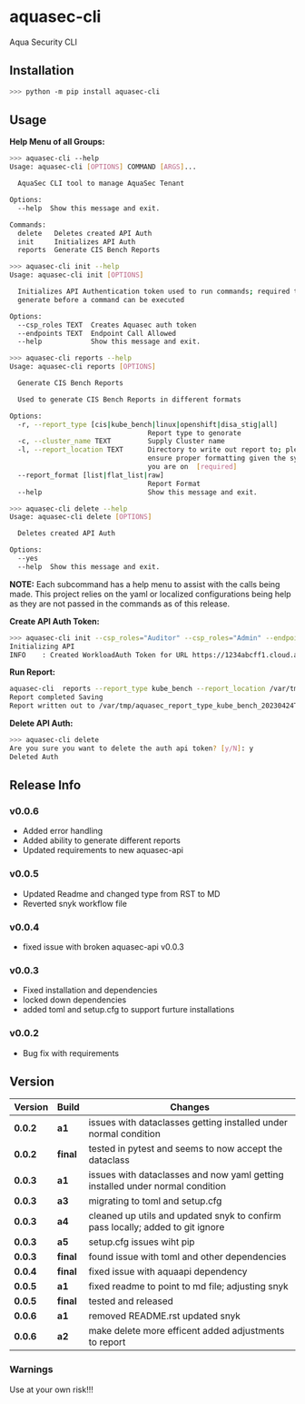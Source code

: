 # aquasec-cli

Aqua Security CLI

## Installation

```bash
>>> python -m pip install aquasec-cli
```

## Usage

__Help Menu of all Groups:__

```bash
>>> aquasec-cli --help
Usage: aquasec-cli [OPTIONS] COMMAND [ARGS]...

  AquaSec CLI tool to manage AquaSec Tenant

Options:
  --help  Show this message and exit.

Commands:
  delete   Deletes created API Auth
  init     Initializes API Auth
  reports  Generate CIS Bench Reports
```

```bash
>>> aquasec-cli init --help   
Usage: aquasec-cli init [OPTIONS]

  Initializes API Authentication token used to run commands; required to
  generate before a command can be executed

Options:
  --csp_roles TEXT  Creates Aquasec auth token
  --endpoints TEXT  Endpoint Call Allowed
  --help            Show this message and exit.
```

```bash
>>> aquasec-cli reports --help
Usage: aquasec-cli reports [OPTIONS]

  Generate CIS Bench Reports

  Used to generate CIS Bench Reports in different formats

Options:
  -r, --report_type [cis|kube_bench|linux|openshift|disa_stig|all]
                                  Report type to genorate
  -c, --cluster_name TEXT         Supply Cluster name
  -l, --report_location TEXT      Directory to write out report to; please
                                  ensure proper formatting given the system
                                  you are on  [required]
  --report_format [list|flat_list|raw]
                                  Report Format
  --help                          Show this message and exit.
```

```bash
>>> aquasec-cli delete --help
Usage: aquasec-cli delete [OPTIONS]

  Deletes created API Auth

Options:
  --yes
  --help  Show this message and exit.
```

__NOTE:__ Each subcommand has a help menu to assist with the calls being made. This project relies on the yaml or localized configurations being help as they are not passed in the commands as of this release.

__Create API Auth Token:__

```bash
>>> aquasec-cli init --csp_roles="Auditor" --csp_roles="Admin" --endpoints="Any"
Initializing API
INFO    : Created WorkloadAuth Token for URL https://1234abcff1.cloud.aquasec.com
```

__Run Report:__

```bash
aquasec-cli  reports --report_type kube_bench --report_location /var/tmp --report_format list
Report completed Saving
Report written out to /var/tmp/aquasec_report_type_kube_bench_20230424T153825.json
```

__Delete API Auth:__

```bash
>>> aquasec-cli delete                                              
Are you sure you want to delete the auth api token? [y/N]: y
Deleted Auth
```

## Release Info

### v0.0.6

* Added error handling
* Added ability to generate different reports
* Updated requirements to new aquasec-api

### v0.0.5

* Updated Readme and changed type from RST to MD
* Reverted snyk workflow file

### v0.0.4

* fixed issue with broken aquasec-api v0.0.3

### v0.0.3

* Fixed installation and dependencies
* locked down dependencies
* added toml and setup.cfg to support furture installations

### v0.0.2

* Bug fix with requirements

## Version

| Version | Build | Changes |
| ------- | ----- | ------- |
| __0.0.2__ | __a1__ | issues with dataclasses getting installed under normal condition |
| __0.0.2__ | __final__ | tested in pytest and seems to now accept the dataclass |
| __0.0.3__ | __a1__ | issues with dataclasses and now yaml getting installed under normal condition |
| __0.0.3__ | __a3__ | migrating to toml and setup.cfg |
| __0.0.3__ | __a4__ | cleaned up utils and updated snyk to confirm pass locally; added to git ignore |
| __0.0.3__ | __a5__ | setup.cfg issues wiht pip |
| __0.0.3__ | __final__ | found issue with toml and other dependencies |
| __0.0.4__ | __final__ | fixed issue with aquaapi dependency |
| __0.0.5__ | __a1__ | fixed readme to point to md file; adjusting snyk |
| __0.0.5__ | __final__ | tested and released |
| __0.0.6__ | __a1__ | removed README.rst updated snyk |
| __0.0.6__ | __a2__ | make delete more efficent added adjustments to report |

### Warnings

Use at your own risk!!!
